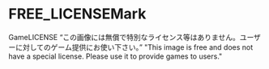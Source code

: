 # FREE_LICENSEMark
 GameLICENSE
 “この画像には無償で特別なライセンス等はありません。ユーザーに対してのゲーム提供にお使い下さい。”
"This image is free and does not have a special license. Please use it to provide games to users."